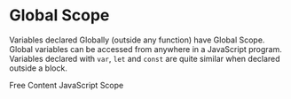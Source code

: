 # Global Scope

Variables declared Globally (outside any function) have Global Scope. Global variables can be accessed from anywhere in a JavaScript program. Variables declared with `var`, `let` and `const` are quite similar when declared outside a block.

<ResourceGroupTitle>Free Content</ResourceGroupTitle>
<BadgeLink colorScheme='yellow' badgeText='Read' href='https://www.w3schools.com/js/js_scope.asp'>JavaScript Scope</BadgeLink>


